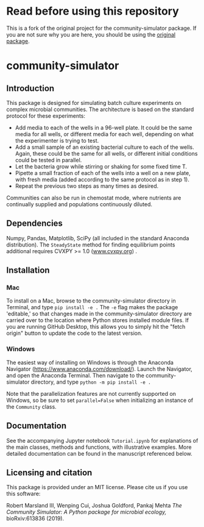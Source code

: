 # Read before using this repository
This is a fork of the original project for the community-simulator package. If you are not sure why you are here, you should be using the [original package](https://github.com/Emergent-Behaviors-in-Biology/community-simulator).




# community-simulator

## Introduction
This package is designed for simulating batch culture experiments on complex microbial communities. The architecture is based on the standard protocol for these experiments:
- Add media to each of the wells in a 96-well plate. It could be the same media for all wells, or different media for each well, depending on what the experimenter is trying to test.
- Add a small sample of an existing bacterial culture to each of the wells. Again, these could be the same for all wells, or different initial conditions could be tested in parallel.
- Let the bacteria grow while stirring or shaking for some fixed time T.
- Pipette a small fraction of each of the wells into a well on a new plate, with fresh media (added according to the same protocol as in step 1).
- Repeat the previous two steps as many times as desired.

Communities can also be run in chemostat mode, where nutrients are continually supplied and populations continuously diluted.  

## Dependencies
Numpy, Pandas, Matplotlib, SciPy (all included in the standard Anaconda distribution). The `SteadyState` method for finding equilibrium points additional requires CVXPY >= 1.0 (www.cvxpy.org) . 

## Installation
### Mac
To install on a Mac, browse to the community-simulator directory in Terminal, and type
`pip install -e .`
The `-e` flag makes the package 'editable,' so that changes made in the community-simulator directory are carried over to the location where Python stores installed module files. If you are running GitHub Desktop, this allows you to simply hit the "fetch origin" button to update the code to the latest version.

### Windows
The easiest way of installing on Windows is through the Anaconda Navigator (https://www.anaconda.com/download/). Launch the Navigator, and open the Anaconda Terminal. Then navigate to the community-simulator directory, and type
`python -m pip install -e .`

Note that the parallelization features are not currently supported on Windows, so be sure to set `parallel=False` when initializing an instance of the `Community` class.

## Documentation
See the accompanying Jupyter notebook `Tutorial.ipynb` for explanations of the main classes, methods and functions, with illustrative examples. More detailed documentation can be found in the manuscript referenced below.

## Licensing and citation
This package is provided under an MIT license. Please cite us if you use this software: 

Robert Marsland III, Wenping Cui, Joshua Goldford, Pankaj Mehta *The Community Simulator: A Python package for microbial ecology,*  bioRxiv:613836 (2019). 
